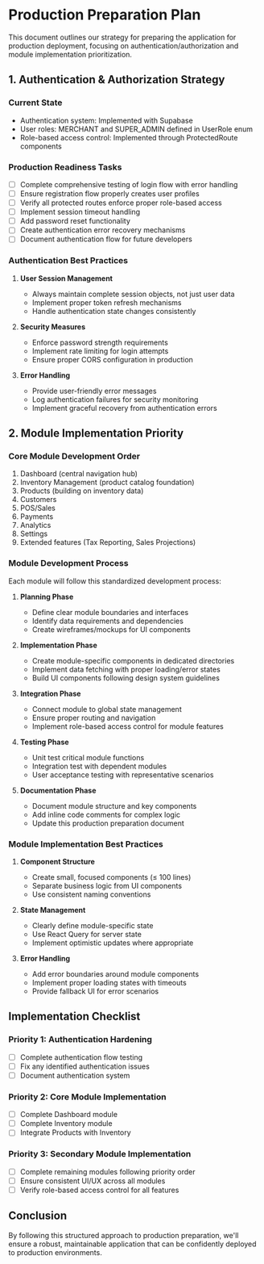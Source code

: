 
# Production Preparation Plan

This document outlines our strategy for preparing the application for production deployment, focusing on authentication/authorization and module implementation prioritization.

## 1. Authentication & Authorization Strategy

### Current State
- Authentication system: Implemented with Supabase
- User roles: MERCHANT and SUPER_ADMIN defined in UserRole enum
- Role-based access control: Implemented through ProtectedRoute components

### Production Readiness Tasks
- [ ] Complete comprehensive testing of login flow with error handling
- [ ] Ensure registration flow properly creates user profiles
- [ ] Verify all protected routes enforce proper role-based access
- [ ] Implement session timeout handling
- [ ] Add password reset functionality
- [ ] Create authentication error recovery mechanisms
- [ ] Document authentication flow for future developers

### Authentication Best Practices
1. **User Session Management**
   - Always maintain complete session objects, not just user data
   - Implement proper token refresh mechanisms
   - Handle authentication state changes consistently

2. **Security Measures**
   - Enforce password strength requirements
   - Implement rate limiting for login attempts
   - Ensure proper CORS configuration in production

3. **Error Handling**
   - Provide user-friendly error messages
   - Log authentication failures for security monitoring
   - Implement graceful recovery from authentication errors

## 2. Module Implementation Priority

### Core Module Development Order
1. Dashboard (central navigation hub)
2. Inventory Management (product catalog foundation)
3. Products (building on inventory data)
4. Customers
5. POS/Sales
6. Payments
7. Analytics
8. Settings
9. Extended features (Tax Reporting, Sales Projections)

### Module Development Process
Each module will follow this standardized development process:

1. **Planning Phase**
   - Define clear module boundaries and interfaces
   - Identify data requirements and dependencies
   - Create wireframes/mockups for UI components

2. **Implementation Phase**
   - Create module-specific components in dedicated directories
   - Implement data fetching with proper loading/error states
   - Build UI components following design system guidelines

3. **Integration Phase**
   - Connect module to global state management
   - Ensure proper routing and navigation
   - Implement role-based access control for module features

4. **Testing Phase**
   - Unit test critical module functions
   - Integration test with dependent modules
   - User acceptance testing with representative scenarios

5. **Documentation Phase**
   - Document module structure and key components
   - Add inline code comments for complex logic
   - Update this production preparation document

### Module Implementation Best Practices
1. **Component Structure**
   - Create small, focused components (≤ 100 lines)
   - Separate business logic from UI components
   - Use consistent naming conventions

2. **State Management**
   - Clearly define module-specific state
   - Use React Query for server state
   - Implement optimistic updates where appropriate

3. **Error Handling**
   - Add error boundaries around module components
   - Implement proper loading states with timeouts
   - Provide fallback UI for error scenarios

## Implementation Checklist

### Priority 1: Authentication Hardening
- [ ] Complete authentication flow testing
- [ ] Fix any identified authentication issues
- [ ] Document authentication system

### Priority 2: Core Module Implementation
- [ ] Complete Dashboard module
- [ ] Complete Inventory module
- [ ] Integrate Products with Inventory

### Priority 3: Secondary Module Implementation
- [ ] Complete remaining modules following priority order
- [ ] Ensure consistent UI/UX across all modules
- [ ] Verify role-based access control for all features

## Conclusion

By following this structured approach to production preparation, we'll ensure a robust, maintainable application that can be confidently deployed to production environments.

